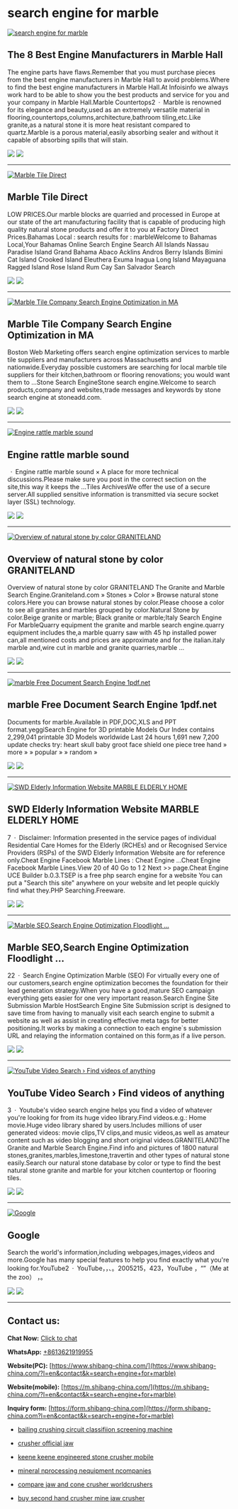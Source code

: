 # search engine for marble

<a href="https://swt.shibang-china.com/?l=en&img&k=search+engine+for+marble" target="_blank">![search engine for marble](http://static.shibang-china.com/all-800x300/1293.jpg)</a>

## The 8 Best Engine Manufacturers in Marble Hall
The engine parts have flaws.Remember that you must purchase pieces from the best engine manufacturers in Marble Hall to avoid problems.Where to find the best engine manufacturers in Marble Hall.At Infoisinfo we always work hard to be able to show you the best products and service for you and your company in Marble Hall.Marble Countertops2&ensp;&#0183;&ensp;Marble is renowned for its elegance and beauty,used as an extremely versatile material in flooring,countertops,columns,architecture,bathroom tiling,etc.Like granite,as a natural stone it is more heat resistant compared to quartz.Marble is a porous material,easily absorbing sealer and without it capable of absorbing spills that will stain.


<a href="https://whatsapp.shibangsoft.com/WhatsApp.php" target="_blank" title="WhatsApp">![](http://static.shibang-china.com/icon/whatsapp.png)</a> <a href="https://swt.shibang-china.com/?l=en&icon&k=search+engine+for+marble" target="_blank">![](http://static.shibang-china.com/icon/chat-en.png)</a>

---

<a href="https://swt.shibang-china.com/?l=en&img&k=search+engine+for+marble" target="_blank">![Marble Tile Direct](http://static.shibang-china.com/all-800x300/925.jpg)</a>

## Marble Tile Direct
LOW PRICES.Our marble blocks are quarried and processed in Europe at our state of the art manufacturing facility that is capable of producing high quality natural stone products and offer it to you at Factory Direct Prices.Bahamas Local : search results for : marbleWelcome to Bahamas Local,Your Bahamas Online Search Engine Search All Islands Nassau Paradise Island Grand Bahama Abaco Acklins Andros Berry Islands Bimini Cat Island Crooked Island Eleuthera Exuma Inagua Long Island Mayaguana Ragged Island Rose Island Rum Cay San Salvador Search


<a href="https://whatsapp.shibangsoft.com/WhatsApp.php" target="_blank" title="WhatsApp">![](http://static.shibang-china.com/icon/whatsapp.png)</a> <a href="https://swt.shibang-china.com/?l=en&icon&k=search+engine+for+marble" target="_blank">![](http://static.shibang-china.com/icon/chat-en.png)</a>

---

<a href="https://swt.shibang-china.com/?l=en&img&k=search+engine+for+marble" target="_blank">![Marble Tile Company Search Engine Optimization in MA](http://static.shibang-china.com/all-800x300/815.jpg)</a>

## Marble Tile Company Search Engine Optimization in MA
Boston Web Marketing offers search engine optimization services to marble tile suppliers and manufacturers across Massachusetts and nationwide.Everyday possible customers are searching for local marble tile suppliers for their kitchen,bathroom or flooring renovations; you would want them to …Stone Search EngineStone search engine.Welcome to search products,company and websites,trade messages and keywords by stone search engine at stoneadd.com.


<a href="https://whatsapp.shibangsoft.com/WhatsApp.php" target="_blank" title="WhatsApp">![](http://static.shibang-china.com/icon/whatsapp.png)</a> <a href="https://swt.shibang-china.com/?l=en&icon&k=search+engine+for+marble" target="_blank">![](http://static.shibang-china.com/icon/chat-en.png)</a>

---

<a href="https://swt.shibang-china.com/?l=en&img&k=search+engine+for+marble" target="_blank">![Engine rattle marble sound](http://static.shibang-china.com/all-800x300/620.jpg)</a>

## Engine rattle marble sound
&ensp;&#0183;&ensp;Engine rattle marble sound &#215; A place for more technical discussions.Please make sure you post in the correct section on the site,this way it keeps the …Tiles ArchivesWe offer the use of a secure server.All supplied sensitive information is transmitted via secure socket layer (SSL) technology.


<a href="https://whatsapp.shibangsoft.com/WhatsApp.php" target="_blank" title="WhatsApp">![](http://static.shibang-china.com/icon/whatsapp.png)</a> <a href="https://swt.shibang-china.com/?l=en&icon&k=search+engine+for+marble" target="_blank">![](http://static.shibang-china.com/icon/chat-en.png)</a>

---

<a href="https://swt.shibang-china.com/?l=en&img&k=search+engine+for+marble" target="_blank">![Overview of natural stone by color GRANITELAND](http://static.shibang-china.com/all-800x300/398.jpg)</a>

## Overview of natural stone by color GRANITELAND
Overview of natural stone by color GRANITELAND The Granite and Marble Search Engine.Graniteland.com &#187; Stones &#187; Color &#187; Browse natural stone colors.Here you can browse natural stones by color.Please choose a color to see all granites and marbles grouped by color.Natural Stone by color.Beige granite or marble; Black granite or marble;Italy Search Engine For MarbleQuarry equipment the granite and marble search engine.quarry equipment includes the,a marble quarry saw with 45 hp installed power can,all mentioned costs and prices are approximate and for the italian.italy marble and,wire cut in marble and granite quarries,marble …


<a href="https://whatsapp.shibangsoft.com/WhatsApp.php" target="_blank" title="WhatsApp">![](http://static.shibang-china.com/icon/whatsapp.png)</a> <a href="https://swt.shibang-china.com/?l=en&icon&k=search+engine+for+marble" target="_blank">![](http://static.shibang-china.com/icon/chat-en.png)</a>

---

<a href="https://swt.shibang-china.com/?l=en&img&k=search+engine+for+marble" target="_blank">![marble Free Document Search Engine 1pdf.net](http://static.shibang-china.com/all-800x300/1085.jpg)</a>

## marble Free Document Search Engine 1pdf.net
Documents for marble.Available in PDF,DOC,XLS and PPT format.yeggiSearch Engine for 3D printable Models Our Index contains 2,299,041 printable 3D Models worldwide Last 24 hours 1,691 new 7,200 update checks try: heart skull baby groot face shield one piece tree hand &#187; more &#187; &#187; popular &#187; &#187; random &#187;


<a href="https://whatsapp.shibangsoft.com/WhatsApp.php" target="_blank" title="WhatsApp">![](http://static.shibang-china.com/icon/whatsapp.png)</a> <a href="https://swt.shibang-china.com/?l=en&icon&k=search+engine+for+marble" target="_blank">![](http://static.shibang-china.com/icon/chat-en.png)</a>

---

<a href="https://swt.shibang-china.com/?l=en&img&k=search+engine+for+marble" target="_blank">![SWD Elderly Information Website MARBLE ELDERLY HOME](http://static.shibang-china.com/all-800x300/292.jpg)</a>

## SWD Elderly Information Website MARBLE ELDERLY HOME
7&ensp;&#0183;&ensp;Disclaimer: Information presented in the service pages of individual Residential Care Homes for the Elderly (RCHEs) and or Recognised Service Providers (RSPs) of the SWD Elderly Information Website are for reference only.Cheat Engine Facebook Marble Lines : Cheat Engine …Cheat Engine Facebook Marble Lines.View 20 of 40 Go to 1 2 Next &gt;&gt; page.Cheat Engine UCE Builder b.0.3.TSEP is a free php search engine for a website You can put a &quot;Search this site&quot; anywhere on your website and let people quickly find what they.PHP Searching.Freeware.


<a href="https://whatsapp.shibangsoft.com/WhatsApp.php" target="_blank" title="WhatsApp">![](http://static.shibang-china.com/icon/whatsapp.png)</a> <a href="https://swt.shibang-china.com/?l=en&icon&k=search+engine+for+marble" target="_blank">![](http://static.shibang-china.com/icon/chat-en.png)</a>

---

<a href="https://swt.shibang-china.com/?l=en&img&k=search+engine+for+marble" target="_blank">![Marble SEO,Search Engine Optimization Floodlight …](http://static.shibang-china.com/all-800x300/397.jpg)</a>

## Marble SEO,Search Engine Optimization Floodlight …
22&ensp;&#0183;&ensp;Search Engine Optimization Marble (SEO) For virtually every one of our customers,search engine optimization becomes the foundation for their lead generation strategy.When you have a good,mature SEO campaign everything gets easier for one very important reason.Search Engine Site Submission Marble HostSearch Engine Site Submission script is designed to save time from having to manually visit each search engine to submit a website as well as assist in creating effective meta tags for better positioning.It works by making a connection to each engine`s submission URL and relaying the information contained on this form,as if a live person.


<a href="https://whatsapp.shibangsoft.com/WhatsApp.php" target="_blank" title="WhatsApp">![](http://static.shibang-china.com/icon/whatsapp.png)</a> <a href="https://swt.shibang-china.com/?l=en&icon&k=search+engine+for+marble" target="_blank">![](http://static.shibang-china.com/icon/chat-en.png)</a>

---

<a href="https://swt.shibang-china.com/?l=en&img&k=search+engine+for+marble" target="_blank">![YouTube Video Search › Find videos of anything](http://static.shibang-china.com/all-800x300/541.jpg)</a>

## YouTube Video Search › Find videos of anything
3&ensp;&#0183;&ensp;Youtube's video search engine helps you find a video of whatever you're looking for from its huge video library.Find videos.e.g.: Home movie.Huge video library shared by users.Includes millions of user generated videos: movie clips,TV clips,and music videos,as well as amateur content such as video blogging and short original videos.GRANITELANDThe Granite and Marble Search Engine.Find info and pictures of 1800 natural stones,granites,marbles,limestone,travertin and other types of natural stone easily.Search our natural stone database by color or type to find the best natural stone granite and marble for your kitchen countertop or flooring tiles.


<a href="https://whatsapp.shibangsoft.com/WhatsApp.php" target="_blank" title="WhatsApp">![](http://static.shibang-china.com/icon/whatsapp.png)</a> <a href="https://swt.shibang-china.com/?l=en&icon&k=search+engine+for+marble" target="_blank">![](http://static.shibang-china.com/icon/chat-en.png)</a>

---

<a href="https://swt.shibang-china.com/?l=en&img&k=search+engine+for+marble" target="_blank">![Google](http://static.shibang-china.com/all-800x300/503.jpg)</a>

## Google
Search the world's information,including webpages,images,videos and more.Google has many special features to help you find exactly what you're looking for.YouTube2&ensp;&#0183;&ensp;YouTube，，、。2005215，423，YouTube ，“”（Me at the zoo） ，。


<a href="https://whatsapp.shibangsoft.com/WhatsApp.php" target="_blank" title="WhatsApp">![](http://static.shibang-china.com/icon/whatsapp.png)</a> <a href="https://swt.shibang-china.com/?l=en&icon&k=search+engine+for+marble" target="_blank">![](http://static.shibang-china.com/icon/chat-en.png)</a>

---
## Contact us:

**Chat Now:** [Click to chat](https://swt.shibang-china.com?l=en&contact&k=search+engine+for+marble)

**WhatsApp:**  [+8613621919955](https://whatsapp.shibangsoft.com/WhatsApp.php)

**Website(PC):** [https://www.shibang-china.com/](https://www.shibang-china.com/?l=en&contact&k=search+engine+for+marble)

**Website(mobile):** [https://m.shibang-china.com/](https://m.shibang-china.com/?l=en&contact&k=search+engine+for+marble)

**Inquiry form:** [https://form.shibang-china.com](https://form.shibang-china.com?l=en&contact&k=search+engine+for+marble)

* [bailing crushing circuit classifiion screening machine](../145/bailing%20crushing%20circuit%20classifiion%20screening%20machine.md)

* [crusher official jaw](../146/crusher%20official%20jaw.md)

* [keene keene engineered stone crusher mobile](../144/keene%20keene%20engineered%20stone%20crusher%20mobile.md)

* [mineral nprocessing nequipment ncompanies](../142/mineral%20nprocessing%20nequipment%20ncompanies.md)

* [compare jaw and cone crusher worldcrushers](../147/compare%20jaw%20and%20cone%20crusher%20worldcrushers.md)

* [buy second hand crusher mine jaw crusher](../148/buy%20second%20hand%20crusher%20mine%20jaw%20crusher.md)
